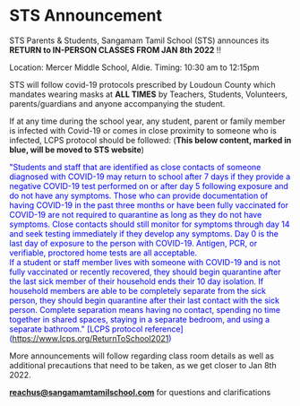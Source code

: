 # STS Announcement

STS Parents & Students, Sangamam Tamil School (STS) announces its **RETURN to IN-PERSON CLASSES FROM JAN 8th 2022** !!

Location: Mercer Middle School, Aldie. 
Timing: 10:30 am to 12:15pm

STS will follow covid-19 protocols prescribed by Loudoun County which mandates wearing masks at **ALL TIMES** by Teachers, Students, Volunteers, parents/guardians and anyone accompanying the student.

If at any time during the school year, any student, parent or family member is infected with Covid-19 or comes in close proximity to someone who is infected, LCPS protocol should be followed: (**This below content, marked in blue, will be moved to STS website**)  

<span style="color:blue"> "Students and staff that are identified as close contacts of someone diagnosed with COVID-19 may return to school after 7 days if they provide a negative COVID-19 test performed on or after day 5 following exposure and do not have any symptoms. Those who can provide documentation of having COVID-19 in the past three months or have been fully vaccinated for COVID-19 are not required to quarantine as long as they do not have symptoms. Close contacts should still monitor for symptoms through day 14 and seek testing immediately if they develop any symptoms. Day 0 is the last day of exposure to the person with COVID-19. Antigen, PCR, or verifiable, proctored home tests are all acceptable.  
If a student or staff member lives with someone with COVID-19 and is not fully vaccinated or recently recovered, they should begin quarantine after the last sick member of their household ends their 10 day isolation. 
If household members are able to be completely separate from the sick person, they should begin quarantine after their last contact with the sick person. Complete separation means having no contact, spending no time together in shared spaces, staying in a separate bedroom, and using a separate bathroom." [LCPS protocol reference] (https://www.lcps.org/ReturnToSchool2021)

More announcements will follow regarding class room details as well as additional precautions that need to be taken, as we get closer to Jan 8th 2022.

**reachus@sangamamtamilschool.com** for questions and clarifications
